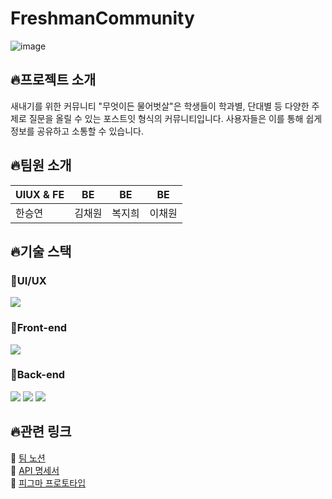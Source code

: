 # FreshmanCommunity
![image](https://github.com/chaewonni/FreshmanCommunity/assets/113420297/c468ec53-1740-4fc4-b544-cd0d6f2f75d6)

## :fire:프로젝트 소개 
새내기를 위한 커뮤니티 "무엇이든 물어벗살"은 학생들이 학과별, 단대별 등 다양한 주제로 질문을 올릴 수 있는 포스트잇 형식의 커뮤니티입니다. 사용자들은 이를 통해 쉽게 정보를 공유하고 소통할 수 있습니다.


## :fire:팀원 소개
| UIUX & FE | BE | BE | BE |
|----------|----------|----------|----------|
| 한승연  | 김채원  | 복지희  | 이채원  |


## :fire:기술 스택

### :star2:UI/UX
<img src="https://img.shields.io/badge/figma-F24E1E?style=for-the-badge&logo=figma&logoColor=white">

### :star2:Front-end
<img src="https://img.shields.io/badge/react-61DAFB?style=for-the-badge&logo=react&logoColor=white">

### :star2:Back-end
<div>
  <img src="https://img.shields.io/badge/springboot-6DB33F?style=for-the-badge&logo=springboot&logoColor=white">
  <img src="https://img.shields.io/badge/springsecurity-6DB33F?style=for-the-badge&logo=springsecurity&logoColor=white">
  <img src="https://img.shields.io/badge/mysql-4479A1?style=for-the-badge&logo=mysql&logoColor=white">
</div>


## :fire:관련 링크
:dizzy: [팀 노션](https://www.notion.so/suuujin-kim/2023-2-6c14d316e1ae4d2abfd644e0b4309daf?p=c88b7fd474d242b3b165b33aed8974d6&pm=s) <br>
:dizzy: [API 명세서](https://www.notion.so/suuujin-kim/2023-2-6c14d316e1ae4d2abfd644e0b4309daf?p=7cbdcd591a8d44f9b72b0de1f2dbce8e&pm=s) <br>
:dizzy: [피그마 프로토타입](https://www.figma.com/file/sMBmRIvX0zsTueXHwcg79v/Freshmen-community?type=design&node-id=2%3A614&mode=design&t=KAqdUumzBLTux4O2-1) <br>


